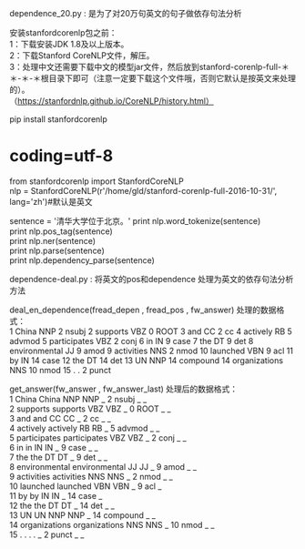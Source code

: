 dependence_20.py : 是为了对20万句英文的句子做依存句法分析

安装stanfordcorenlp包之前：  
1：下载安装JDK 1.8及以上版本。  
2：下载Stanford CoreNLP文件，解压。  
3：处理中文还需要下载中文的模型jar文件，然后放到stanford-corenlp-full-＊＊-＊-＊根目录下即可（注意一定要下载这个文件哦，否则它默认是按英文来处理的）。  
（https://stanfordnlp.github.io/CoreNLP/history.html）  

pip install stanfordcorenlp  


# coding=utf-8  
from stanfordcorenlp import StanfordCoreNLP  
nlp = StanfordCoreNLP(r'/home/gld/stanford-corenlp-full-2016-10-31/', lang='zh')#默认是英文  

sentence = '清华大学位于北京。'
print nlp.word_tokenize(sentence)  
print nlp.pos_tag(sentence)  
print nlp.ner(sentence)  
print nlp.parse(sentence)  
print nlp.dependency_parse(sentence)  




dependence-deal.py : 将英文的pos和dependence 处理为英文的依存句法分析方法

deal_en_dependence(fread_depen , fread_pos , fw_answer) 处理的数据格式：  
1 China NNP 2 nsubj	2 supports VBZ 0 ROOT	3 and CC 2 cc	4 actively RB 5 advmod	5 participates VBZ 2 conj	6 in IN 9 case	7 the DT 9 det	8 environmental JJ 9 amod	9 activities NNS 2 nmod	10 launched VBN 9 acl	11 by IN 14 case	12 the DT 14 det	13 UN NNP 14 compound	14 organizations NNS 10 nmod	15 . . 2 punct

get_answer(fw_answer , fw_answer_last) 处理后的数据格式：  
1	China	China	NNP	NNP	_	2	nsubj	_	_  
2	supports	supports	VBZ	VBZ	_	0	ROOT	_	_  
3	and	and	CC	CC	_	2	cc	_	_  
4	actively	actively	RB	RB	_	5	advmod	_	_  
5	participates	participates	VBZ	VBZ	_	2	conj	_	_  
6	in	in	IN	IN	_	9	case	_	_  
7	the	the	DT	DT	_	9	det	_	_  
8	environmental	environmental	JJ	JJ	_	9	amod	_	_  
9	activities	activities	NNS	NNS	_	2	nmod	_	_  
10	launched	launched	VBN	VBN	_	9	acl	_	  
11	by	by	IN	IN	_	14	case	_	  
12	the	the	DT	DT	_	14	det	_	_  
13	UN	UN	NNP	NNP	_	14	compound	_	_  
14	organizations	organizations	NNS	NNS	_	10	nmod	_	_  
15	.	.	.	.	_	2	punct	_	_  
